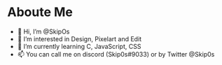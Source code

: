 # Aboute Me
	
- 👋 Hi, I’m @SkipOs
- 👀 I’m interested in Design, Pixelart and Edit
- 🌱 I’m currently learning C, JavaScript, CSS
- 📫 You can call me on discord (Skip0s#9033) or by Twitter @Skip0s
